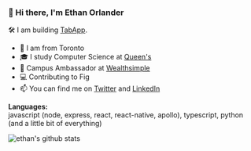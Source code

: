 ### 👋 Hi there, I'm Ethan Orlander

🛠️ I am building [TabApp](https://github.com/EthanOrlander/tabapp).


- 📍 I am from Toronto
- 🎓 I study Computer Science at [Queen's](https://www.queensu.ca/)
- 📢 Campus Ambassador at [Wealthsimple](https://www.wealthsimple.com/)
- 💻 Contributing to Fig
- 📫 You can find me on [Twitter](https://twitter.com/ethanorlander) and [LinkedIn](https://www.linkedin.com/in/ethanorlander/)

**Languages:**  
javascript (node, express, react, react-native, apollo), typescript, python (and a little bit of everything)

![ethan's github stats](https://github-readme-stats.vercel.app/api?username=ethanorlander&show_icons=true&hide=[%22issues%22])
